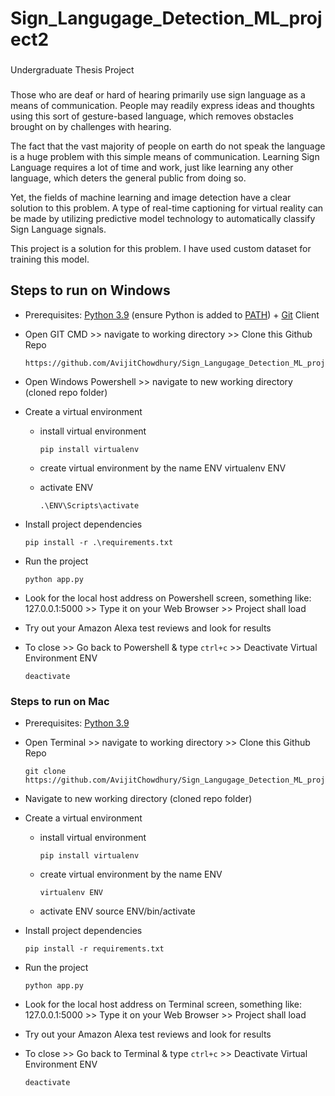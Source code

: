 # Sign_Langugage_Detection_ML_project2
###
Undergraduate Thesis Project 
###
Those who are deaf or hard of hearing primarily use sign language as a means of communication. People may readily express ideas and thoughts using this sort of gesture-based language, which removes obstacles brought on by challenges with hearing.

The fact that the vast majority of people on earth do not speak the language is a huge problem with this simple means of communication. Learning Sign Language requires a lot of time and work, just like learning any other language, which deters the general public from doing so.


Yet, the fields of machine learning and image detection have a clear solution to this problem. A type of real-time captioning for virtual reality can be made by utilizing predictive model technology to automatically classify Sign Language signals.

This project is a solution for this problem. I have used custom dataset for training this model.
###
## Steps to run on Windows

- Prerequisites: [Python 3.9](https://www.python.org/downloads/) (ensure Python is added to [PATH](https://medium.com/co-learning-lounge/how-to-download-install-python-on-windows-2021-44a707994013)) + [Git](https://www.markdownguide.org/basic-syntax/) Client
- Open GIT CMD >> navigate to working directory >> Clone this Github Repo

      https://github.com/AvijitChowdhury/Sign_Langugage_Detection_ML_project2/.git

- Open Windows Powershell >> navigate to new working directory (cloned repo folder)
- Create a virtual environment

  - install virtual environment

        pip install virtualenv

  - create virtual environment by the name ENV
        virtualenv ENV
  - activate ENV

        .\ENV\Scripts\activate

- Install project dependencies

      pip install -r .\requirements.txt

- Run the project

      python app.py

- Look for the local host address on Powershell screen, something like: 127.0.0.1:5000 >> Type it on your Web Browser >> Project shall load
- Try out your Amazon Alexa test reviews and look for results
- To close >> Go back to Powershell & type `ctrl+c` >> Deactivate Virtual Environment ENV

      deactivate

### Steps to run on Mac

- Prerequisites: [Python 3.9](https://www.python.org/downloads/)
- Open Terminal >> navigate to working directory >> Clone this Github Repo

      git clone https://github.com/AvijitChowdhury/Sign_Langugage_Detection_ML_project2/.git

- Navigate to new working directory (cloned repo folder)
- Create a virtual environment

  - install virtual environment

        pip install virtualenv

  - create virtual environment by the name ENV

        virtualenv ENV

  - activate ENV
        source ENV/bin/activate

- Install project dependencies

      pip install -r requirements.txt

- Run the project

      python app.py

- Look for the local host address on Terminal screen, something like: 127.0.0.1:5000 >> Type it on your Web Browser >> Project shall load
- Try out your Amazon Alexa test reviews and look for results
- To close >> Go back to Terminal & type `ctrl+c` >> Deactivate Virtual Environment ENV

      deactivate



